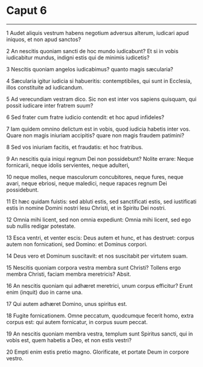 # Caput 6

***

1 Audet aliquis vestrum habens negotium adversus alterum, iudicari apud iniquos, et non apud sanctos?

2 An nescitis quoniam sancti de hoc mundo iudicabunt? Et si in vobis iudicabitur mundus, indigni estis qui de minimis iudicetis?

3 Nescitis quoniam angelos iudicabimus? quanto magis sæcularia?

4 Sæcularia igitur iudicia si habueritis: contemptibiles, qui sunt in Ecclesia, illos constituite ad iudicandum.

5 Ad verecundiam vestram dico. Sic non est inter vos sapiens quisquam, qui possit iudicare inter fratrem suum?

6 Sed frater cum fratre iudicio contendit: et hoc apud infideles?

7 Iam quidem omnino delictum est in vobis, quod iudicia habetis inter vos. Quare non magis iniuriam accipitis? quare non magis fraudem patimini?

8 Sed vos iniuriam facitis, et fraudatis: et hoc fratribus.

9 An nescitis quia iniqui regnum Dei non possidebunt? Nolite errare: Neque fornicarii, neque idolis servientes, neque adulteri,

10 neque molles, neque masculorum concubitores, neque fures, neque avari, neque ebriosi, neque maledici, neque rapaces regnum Dei possidebunt.

11 Et hæc quidam fuistis: sed abluti estis, sed sanctificati estis, sed iustificati estis in nomine Domini nostri Iesu Christi, et in Spiritu Dei nostri.

12 Omnia mihi licent, sed non omnia expediunt: Omnia mihi licent, sed ego sub nullis redigar potestate.

13 Esca ventri, et venter escis: Deus autem et hunc, et has destruet: corpus autem non fornicationi, sed Domino: et Dominus corpori.

14 Deus vero et Dominum suscitavit: et nos suscitabit per virtutem suam.

15 Nescitis quoniam corpora vestra membra sunt Christi? Tollens ergo membra Christi, faciam membra meretricis? Absit.

16 An nescitis quoniam qui adhæret meretrici, unum corpus efficitur? Erunt enim (inquit) duo in carne una.

17 Qui autem adhæret Domino, unus spiritus est.

18 Fugite fornicationem. Omne peccatum, quodcumque fecerit homo, extra corpus est: qui autem fornicatur, in corpus suum peccat.

19 An nescitis quoniam membra vestra, templum sunt Spiritus sancti, qui in vobis est, quem habetis a Deo, et non estis vestri?

20 Empti enim estis pretio magno. Glorificate, et portate Deum in corpore vestro.

